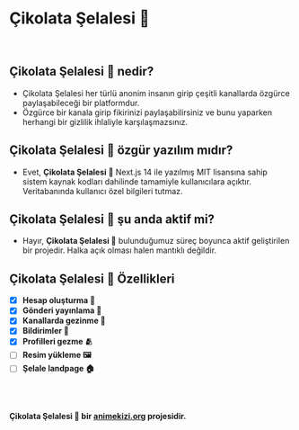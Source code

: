 # **Çikolata Şelalesi 🍫**
<br/>

## **Çikolata Şelalesi 🍫 nedir?**
- Çikolata Şelalesi her türlü anonim insanın girip çeşitli kanallarda özgürce paylaşabileceği bir platformdur.
- Özgürce bir kanala girip fikirinizi paylaşabilirsiniz ve bunu yaparken herhangi bir gizlilik ihlaliyle karşılaşmazsınız.

## **Çikolata Şelalesi 🍫 özgür yazılım mıdır?**
- Evet, **Çikolata Şelalesi 🍫** Next.js 14 ile yazılmış MIT lisansına sahip sistem kaynak kodları dahilinde tamamiyle kullanıcılara açıktır. Veritabanında kullanıcı özel bilgileri tutmaz.

## **Çikolata Şelalesi 🍫 şu anda aktif mi?**
- Hayır, **Çikolata Şelalesi 🍫** bulunduğumuz süreç boyunca aktif geliştirilen bir projedir. Halka açık olması halen mantıklı değildir.

## **Çikolata Şelalesi 🍫 Özellikleri**
- [x] **Hesap oluşturma 👤**
- [x] **Gönderi yayınlama 📃**
- [x] **Kanallarda gezinme 🐧**
- [x] **Bildirimler 📰**
- [x] **Profilleri gezme 🫂** 
- [ ] **Resim yükleme 🖼️** 
- [ ] **Şelale landpage 🏠** 
<br/>
<br/>

**Çikolata Şelalesi 🍫 bir <a href="https://animekizi.org">animekizi.org</a> projesidir.**